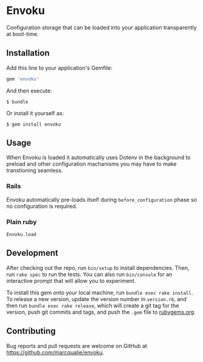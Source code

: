 # Envoku

Configuration storage that can be loaded into your application transparently at boot-time.


## Installation

Add this line to your application's Gemfile:

```ruby
gem 'envoku'
```

And then execute:

    $ bundle

Or install it yourself as:

    $ gem install envoku


## Usage

When Envoku is loaded it automatically uses Dotenv in the background to preload and other configuration machanisms you may have to make transtioning seamless.

### Rails

Envoku automatically pre-loads itself during `before_configuration` phase so no configuration is required.

### Plain ruby

```
Envoku.load
```


## Development

After checking out the repo, run `bin/setup` to install dependencies. Then, run `rake spec` to run the tests. You can also run `bin/console` for an interactive prompt that will allow you to experiment.

To install this gem onto your local machine, run `bundle exec rake install`. To release a new version, update the version number in `version.rb`, and then run `bundle exec rake release`, which will create a git tag for the version, push git commits and tags, and push the `.gem` file to [rubygems.org](https://rubygems.org).


## Contributing

Bug reports and pull requests are welcome on GitHub at https://github.com/marcqualie/envoku.

